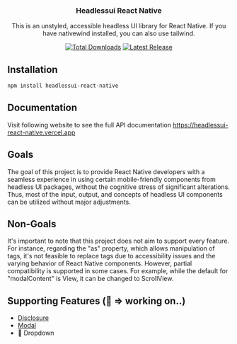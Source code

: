 <h3 align="center">
Headlessui React Native
</h3>

<p align="center">This is an unstyled, accessible headless UI library for React Native. If you have nativewind installed, you can also use tailwind. 
</p>

<p align="center">
<a href="https://www.npmjs.com/package/headlessui-react-native"><img src="https://img.shields.io/npm/dt/headlessui-react-native" alt="Total Downloads"></a>
  <a href="https://github.com/jamsubu/headlessui-react-native/tree/main/packages/headlessui-react-native"><img src="https://img.shields.io/npm/v/headlessui-react-native" alt="Latest Release"></a>
</p>

## Installation

```sh
npm install headlessui-react-native
```

## Documentation

Visit following website to see the full API documentation https://headlessui-react-native.vercel.app

## Goals

The goal of this project is to provide React Native developers with a seamless experience in using certain mobile-friendly components from headless UI packages, without the cognitive stress of significant alterations. Thus, most of the input, output, and concepts of headless UI components can be utilized without major adjustments.

## Non-Goals

It's important to note that this project does not aim to support every feature. For instance, regarding the "as" property, which allows manipulation of tags, it's not feasible to replace tags due to accessibility issues and the varying behavior of React Native components. However, partial compatibility is supported in some cases. For example, while the default for "modalContent" is View, it can be changed to ScrollView.

## Supporting Features (🚧 => working on..)

- [Disclosure](https://headlessui-react-native.vercel.app/components/disclosure)
- [Modal](https://headlessui-react-native.vercel.app/components/modal)
- 🚧 Dropdown
